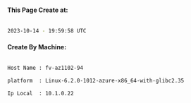 
   
#### This Page Create at:

```bash

2023-10-14 - 19:59:58 UTC

```

#### Create By Machine:

```bash

Host Name : fv-az1102-94

platform  : Linux-6.2.0-1012-azure-x86_64-with-glibc2.35

Ip Local  : 10.1.0.22

```


